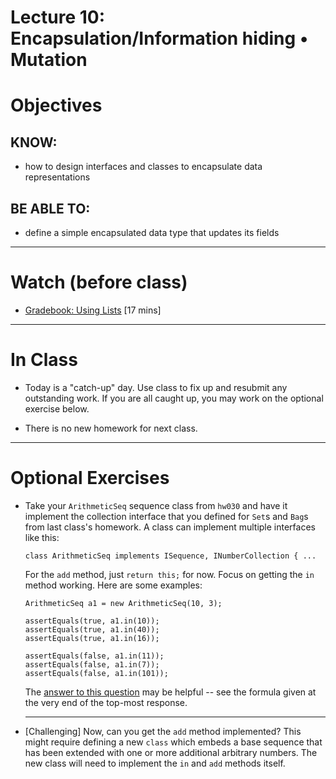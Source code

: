 # Lecture 10: Encapsulation/Information hiding • Mutation

# Objectives

## KNOW:
- how to design interfaces and classes to encapsulate data representations
  
## BE ABLE TO:
- define a simple encapsulated data type that updates its fields

---
# Watch (before class)

- [Gradebook: Using Lists](https://mediaspace.berry.edu/media/unit0-lecture07-gradebook/1_h4pqj3ki/97446781) [17 mins]


---
# In Class

- Today is a "catch-up" day. Use class to fix up and resubmit any outstanding work. If you are all caught up, you may work on the optional exercise below.

- There is no new homework for next class.

---
# Optional Exercises

- Take your `ArithmeticSeq` sequence class from `hw030` and have it implement the collection interface that you defined for `Set`s and `Bag`s from last class's homework. A class can implement multiple interfaces like this:

    ```
    class ArithmeticSeq implements ISequence, INumberCollection { ...
    ```

    For the `add` method, just `return this;` for now. Focus on getting the `in` method working. Here are some examples:

    ```
    ArithmeticSeq a1 = new ArithmeticSeq(10, 3);

    assertEquals(true, a1.in(10));
    assertEquals(true, a1.in(40));
    assertEquals(true, a1.in(16));

    assertEquals(false, a1.in(11));
    assertEquals(false, a1.in(7));
    assertEquals(false, a1.in(101));
    ```

    The [answer to this question](https://math.stackexchange.com/questions/3316647/arithmetic-sequence-find-if-a-number-is-in-a-sequence/3316653) may be helpful -- see the formula given at the very end of the top-most response.

    ---

- [Challenging] Now, can you get the `add` method implemented? This might require defining a new `class` which embeds a base sequence that has been extended with one or more additional arbitrary numbers. The new class will need to implement the `in` and `add` methods itself. 
